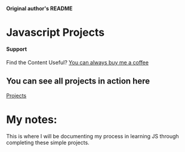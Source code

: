#### Original author's README
# Javascript Projects

#### Support

Find the Content Useful? [You can always buy me a coffee](https://www.buymeacoffee.com/johnsmilga)

## You can see all projects in action here

[Projects](https://www.vanillajavascriptprojects.com/)

# My notes:
This is where I will be documenting my process in learning JS through completing these simple projects.
